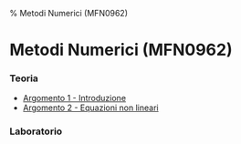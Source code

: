 % Metodi Numerici (MFN0962)

# Metodi Numerici (MFN0962)

### Teoria

- [Argomento 1 - Introduzione](Teoria/Argomento1.md)
- [Argomento 2 - Equazioni non lineari](Teoria/Argomento2.md)

### Laboratorio

